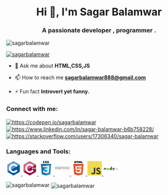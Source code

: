 <h1 align="center">Hi 👋, I'm Sagar Balamwar</h1>
<h3 align="center">A passionate developer , programmer .</h3>

<p align="left"> <img src="https://komarev.com/ghpvc/?username=sagarbalamwar&label=Profile%20views&color=0e75b6&style=flat" alt="sagarbalamwar" /> </p>

<p align="left"> <a href="https://github.com/ryo-ma/github-profile-trophy"><img src="https://github-profile-trophy.vercel.app/?username=sagarbalamwar" alt="sagarbalamwar" /></a> </p>

- 💬 Ask me about **HTML,CSS,JS**

- 📫 How to reach me **sagarbalamwar888@gmail.com**

- ⚡ Fun fact **Introvert yet funny.**

<h3 align="left">Connect with me:</h3>
<p align="left">
<a href="https://codepen.io/https://codepen.io/sagarbalamwar" target="blank"><img align="center" src="https://raw.githubusercontent.com/rahuldkjain/github-profile-readme-generator/master/src/images/icons/Social/codepen.svg" alt="https://codepen.io/sagarbalamwar" height="30" width="40" /></a>
<a href="https://linkedin.com/in/https://www.linkedin.com/in/sagar-balamwar-b6b758228/" target="blank"><img align="center" src="https://raw.githubusercontent.com/rahuldkjain/github-profile-readme-generator/master/src/images/icons/Social/linked-in-alt.svg" alt="https://www.linkedin.com/in/sagar-balamwar-b6b758228/" height="30" width="40" /></a>
<a href="https://stackoverflow.com/users/https://stackoverflow.com/users/17306340/sagar-balamwar" target="blank"><img align="center" src="https://raw.githubusercontent.com/rahuldkjain/github-profile-readme-generator/master/src/images/icons/Social/stack-overflow.svg" alt="https://stackoverflow.com/users/17306340/sagar-balamwar" height="30" width="40" /></a>
</p>

<h3 align="left">Languages and Tools:</h3>
<p align="left"> <a href="https://www.cprogramming.com/" target="_blank" rel="noreferrer"> <img src="https://raw.githubusercontent.com/devicons/devicon/master/icons/c/c-original.svg" alt="c" width="40" height="40"/> </a> <a href="https://www.w3schools.com/cpp/" target="_blank" rel="noreferrer"> <img src="https://raw.githubusercontent.com/devicons/devicon/master/icons/cplusplus/cplusplus-original.svg" alt="cplusplus" width="40" height="40"/> </a> <a href="https://www.w3schools.com/css/" target="_blank" rel="noreferrer"> <img src="https://raw.githubusercontent.com/devicons/devicon/master/icons/css3/css3-original-wordmark.svg" alt="css3" width="40" height="40"/> </a> <a href="https://expressjs.com" target="_blank" rel="noreferrer"> <img src="https://raw.githubusercontent.com/devicons/devicon/master/icons/express/express-original-wordmark.svg" alt="express" width="40" height="40"/> </a> <a href="https://www.w3.org/html/" target="_blank" rel="noreferrer"> <img src="https://raw.githubusercontent.com/devicons/devicon/master/icons/html5/html5-original-wordmark.svg" alt="html5" width="40" height="40"/> </a> <a href="https://developer.mozilla.org/en-US/docs/Web/JavaScript" target="_blank" rel="noreferrer"> <img src="https://raw.githubusercontent.com/devicons/devicon/master/icons/javascript/javascript-original.svg" alt="javascript" width="40" height="40"/> </a> <a href="https://nodejs.org" target="_blank" rel="noreferrer"> <img src="https://raw.githubusercontent.com/devicons/devicon/master/icons/nodejs/nodejs-original-wordmark.svg" alt="nodejs" width="40" height="40"/> </a> </p>

<p><img align="left" src="https://github-readme-stats.vercel.app/api/top-langs?username=sagarbalamwar&show_icons=true&locale=en&layout=compact" alt="sagarbalamwar" /></p>

<p>&nbsp;<img align="center" src="https://github-readme-stats.vercel.app/api?username=sagarbalamwar&show_icons=true&locale=en" alt="sagarbalamwar" /></p>


<!---
sagarbalamwar/sagarbalamwar is a ✨ special ✨ repository because its `README.md` (this file) appears on your GitHub profile.
You can click the Preview link to take a look at your changes.
--->
